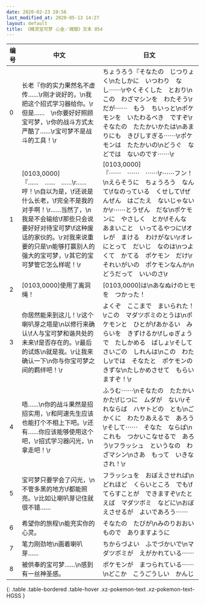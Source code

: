 ```yaml
---
date: 2020-02-23 20:56
last_modified_at: 2020-05-13 14:27
layout: default
title: 《精灵宝可梦 心金／魂银》文本 054
---
```

| 编号 | 中文 | 日文 |
| ---- | ---- | ---- |
| 0 | 长老『你的实力果然名不虚传……\r刚才说好的，\n我把这个招式学习器给你。\r但是……　\n你要好好照顾宝可梦，\r你的战斗方式太严酷了……\r宝可梦不是战斗的工具！\r | ちょうろう『そなたの　じつりょく\nたしかに　いつわり　なし⋯⋯\rやくそくした　とおり\nこの　わざマシンを　わたそう\rだが⋯⋯　もう　ちいっと\nポケモンを　いたわるべき　ですぞ\rそなたの　たたかいかたは\nあまりにも　きびしすぎる⋯⋯\rポケモンは　たたかいの\nどうぐ　などでは　ないのです⋯⋯\r |
| 1 | [0103,0000]『……　……　……\r……哼！\n自以为是，\f还说是什么长老，\f完全不是我的对手啊！\r……当然了，\n我是不会输给\f那些只会说要好好对待宝可梦\f这种废话的家伙的。\r对我来说重要的只是\n能够打赢别人的强大的宝可梦，\r其它的宝可梦管它怎么样呢！\r | [0103,0000]『⋯⋯　⋯⋯　⋯⋯\r⋯⋯フン！\nえらそうに　ちょうろう　なんて\fなのっている　くせして\fぜんぜん　はごたえ　ないじゃないか\r⋯⋯とうぜん　だな\nポケモンに　やさしく　とか\fそんな　あまいこと　いってるやつに\fオレが　まける　わけがない\rオレにとって　だいじ　なのは\nつよくて　かてる　ポケモン　だけ\rそれいがいの　ポケモンなんか\nどうだって　いいのさ\r |
| 2 | [0103,0000]使用了离洞绳！ | [0103,0000]は\nあなぬけのヒモを　つかった！ |
| 3 | 你居然能来到这儿！\r这个喇叭芽之塔是\n以修行来确认\f人与宝可梦和谐共处的未来\f是否存在的。\r最后的试炼\n就是我。\r让我来确认一下\n你与你宝可梦之间的羁绊吧！\r | よくぞ　ここまで　まいられた！\rこの　マダツボミのとうは\nポケモンと　ひとが\fあかるい　みらいを　きずけるか\fしゅぎょうで　たしかめる　ばしょ\rそして　さいごの　しれんは\nこの　わたし\rでは　そなたと　ポケモンの　きずな\nたしかめさせて　もらいますぞ！\r |
| 4 | 唔……\n你的战斗果然是招招实用，\r和阿速先生应该也能打个不相上下吧。\r还有……你应该能够使用这个吧，\r招式学习器闪光，\n拿走吧！\r | ふうむ⋯⋯\nそなたの　たたかいかた\fじつに　ムダが　ない\rそれならば　ハヤトどの　とも\nごかくに　わたりあえるで　あろう\rそして⋯⋯　そなた　ならば\nこれも　つかいこなせるで　あろう\rフラッシュ　というなの　わざマシン\nさあ　もって　いきなされ！\r |
| 5 | 宝可梦只要学会了闪光，\n不管多黑的地方\f都能照亮。\r比如让喇叭芽记住就很不错…… | フラッシュを　おぼえさせれば\nどれほど　くらいところ　でも\fてらすことが　できますぞ\rたとえば　マダツボミ　などに\nおぼえさせるが　よいであろう⋯⋯ |
| 6 | 希望你的旅程\n能充实你的心灵。 | そなたの　たびが\nみのりおおいもので　ありますように |
| 7 | 笔力刚劲地\n画着喇叭芽…… | ちからづよい　ふでづかいで\nマダツボミが　えがかれている⋯⋯ |
| 8 | 被供奉的宝可梦……\n感到有一丝神圣感。 | ポケモンが　まつられている⋯⋯\nどこか　こうごうしい　かんじ |
{: .table .table-bordered .table-hover .xz-pokemon-text .xz-pokemon-text-HGSS }